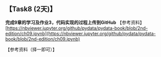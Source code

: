 
## 【Task8 (2天)】
**完成9章的学习及作业3，代码实现的过程上传到GitHub**
【参考资料】
[https://nbviewer.jupyter.org/github/pydata/pydata-book/blob/2nd-edition/ch09.ipynb](https://nbviewer.jupyter.org/github/pydata/pydata-book/blob/2nd-edition/ch09.ipynb)


【参考资料（择一即可）】

